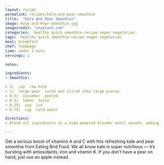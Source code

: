 ```yaml
---
layout: recipe
permalink: recipes/kale-and-pear-smoothie
title:  "Kale And Pear Smoothie"
image: Kale-and-Pear-Smoothie.jpg
imagecredit: "unsplash.com"
categories:  healthy quick smoothie-recipe vegan vegetarian
tags:  healthy quick smoothie-recipe vegan vegetarian
meal: breakfast
chef: foodwage
time: under 2 mins
servings: 1

notes:

ingredients:
- Smoothie:

- 2|  cup  raw kale
- 1|  large pear  cored and sliced into large pieces
- 0.5|  cucumber  peeled
- 0.5|  lemon  Juice
- 0.25|  cup  ice
- 0.75|  cup  cold water

directions:
- Blend all ingredients in a high-powered blender until smooth, adding additional water until the smoothie is the texture and consistency you enjoy.

---
```


Get a serious boost of vitamins A and C with this refreshing kale and pear smoothie from Eating Bird Food. We all know kale is super nutritious — it’s bursting with antioxidants, iron and vitamin K. If you don’t have a pear on hand, just use an apple instead.